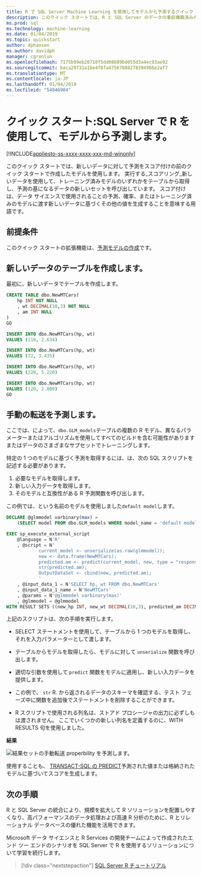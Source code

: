 ```yaml
---
title: R で SQL Server Machine Learning を使用してモデルから予測するクイック スタート
description: このクイック スタートでは、R と SQL Server のデータの事前構築済みのモデルを使用してスコア付けについて説明します。
ms.prod: sql
ms.technology: machine-learning
ms.date: 01/04/2019
ms.topic: quickstart
author: dphansen
ms.author: davidph
manager: cgronlun
ms.openlocfilehash: 7175b99eb20710f5dd08689bd055d3a4ec93ae92
ms.sourcegitcommit: baca29731a1be4f8fa47567888278394966e2af7
ms.translationtype: MT
ms.contentlocale: ja-JP
ms.lasthandoff: 01/04/2019
ms.locfileid: "54046904"
---
```

# <a name="quickstart-predict-from-model-using-r-in-sql-server"></a>クイック スタート:SQL Server で R を使用して、モデルから予測します。
[!INCLUDE[appliesto-ss-xxxx-xxxx-xxx-md-winonly](../../includes/appliesto-ss-xxxx-xxxx-xxx-md-winonly.md)]

このクイック スタートでは、新しいデータに対して予測をスコア付けの前のクイック スタートで作成したモデルを使用します。 実行する_スコアリング_新しいデータを使用して、トレーニング済みモデルのいずれかをテーブルから取得し、予測の基になるデータの新しいセットを呼び出しています。 スコア付けは、データ サイエンスで使用されることの予測、確率、またはトレーニング済みのモデルに渡す新しいデータに基づくその他の値を生成することを意味する用語です。

## <a name="prerequisites"></a>前提条件

このクイック スタートの拡張機能は、[予測モデルの作成](quickstart-r-create-predictive-model.md)です。

## <a name="create-the-table-of-new-data"></a>新しいデータのテーブルを作成します。

最初に、新しいデータでテーブルを作成します。 

```sql
CREATE TABLE dbo.NewMTCars(
    hp INT NOT NULL
    , wt DECIMAL(10,3) NOT NULL
    , am INT NULL
)
GO

INSERT INTO dbo.NewMTCars(hp, wt)
VALUES (110, 2.634)

INSERT INTO dbo.NewMTCars(hp, wt)
VALUES (72, 3.435)

INSERT INTO dbo.NewMTCars(hp, wt)
VALUES (220, 5.220)

INSERT INTO dbo.NewMTCars(hp, wt)
VALUES (120, 2.800)
GO
```

## <a name="predict-manual-transmission"></a>手動の転送を予測します。

ここでは、によって、`dbo.GLM_models`テーブルの複数の R モデル、異なるパラメーターまたはアルゴリズムを使用してすべてのビルドを含む可能性がありますまたはデータのさまざまなサブセットでトレーニングします。

特定の 1 つのモデルに基づく予測を取得するには、は、次の SQL スクリプトを記述する必要があります。

1. 必要なモデルを取得します。
2. 新しい入力データを取得します。
3. そのモデルと互換性がある R 予測関数を呼び出します。

この例では、という名前のモデルを使用しました`default model`します。

```sql
DECLARE @glmmodel varbinary(max) = 
    (SELECT model FROM dbo.GLM_models WHERE model_name = 'default model');

EXEC sp_execute_external_script
    @language = N'R'
    , @script = N'
            current_model <- unserialize(as.raw(glmmodel));
            new <- data.frame(NewMTCars);
            predicted.am <- predict(current_model, new, type = "response");
            str(predicted.am);
            OutputDataSet <- cbind(new, predicted.am);
            '
    , @input_data_1 = N'SELECT hp, wt FROM dbo.NewMTCars'
    , @input_data_1_name = N'NewMTCars'
    , @params = N'@glmmodel varbinary(max)'
    , @glmmodel = @glmmodel
WITH RESULT SETS ((new_hp INT, new_wt DECIMAL(10,3), predicted_am DECIMAL(10,3)));
```

上記のスクリプトは、次の手順を実行します。

+ SELECT ステートメントを使用して、テーブルから 1 つのモデルを取得し、それを入力パラメーターとして渡します。

+ テーブルからモデルを取得したら、モデルに対して `unserialize` 関数を呼び出します。

+ 適切な引数を使用して `predict` 関数をモデルに適用し、新しい入力データを提供します。

+ この例で、 `str` R. から返されるデータのスキーマを確認する、テスト フェーズ中に関数を追加後でステートメントを削除することができます。

+ R スクリプトで使用される列名は、ストアド プロシージャの出力に必ずしもは渡されません。 ここでいくつかの新しい列名を定義するのに、WITH RESULTS 句を使用しました。

**結果**

![結果セットの手動転送 properbility を予測します。](./media/r-predict-am-resultset.png)

使用することも、 [TRANSACT-SQL の PREDICT](https://docs.microsoft.com/sql/t-sql/queries/predict-transact-sql)予測された値または格納されたモデルに基づいてスコアを生成します。

## <a name="next-steps"></a>次の手順

R と SQL Server の統合により、規模を拡大して R ソリューションを配置しやすくなり、高パフォーマンスのデータ処理および高速 R 分析のために、R とリレーショナル データベースの優れた機能を活用できます。 

Microsoft データ サイエンスと R Services の開発チームによって作成されたエンド ツー エンドのシナリオを SQL Server で R を使用するソリューションについて学習を続行します。

> [!div class="nextstepaction"]
> [SQL Server R チュートリアル](sql-server-r-tutorials.md)
